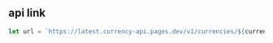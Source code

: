 ## api link

```javascript
let url = `https://latest.currency-api.pages.dev/v1/currencies/${currency}.json`;

```